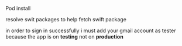 Pod install

resolve swit packages to help fetch swift package

in order to sign in successfully i must add your gmail account as tester because the app is on **testing** not on **production**
